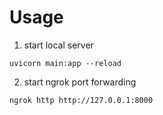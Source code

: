 # Usage

1. start local server

```
uvicorn main:app --reload
```

2. start ngrok port forwarding

```
ngrok http http://127.0.0.1:8000
```
